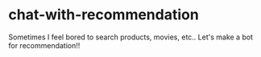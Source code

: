 # chat-with-recommendation
Sometimes I feel bored to search products, movies, etc.. Let's make a bot for recommendation!!
